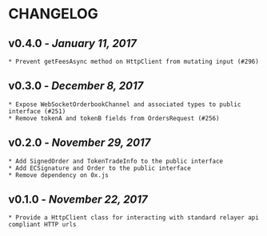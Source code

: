# CHANGELOG

## v0.4.0 - _January 11, 2017_

    * Prevent getFeesAsync method on HttpClient from mutating input (#296)

## v0.3.0 - _December 8, 2017_

    * Expose WebSocketOrderbookChannel and associated types to public interface (#251)
    * Remove tokenA and tokenB fields from OrdersRequest (#256)

## v0.2.0 - _November 29, 2017_

    * Add SignedOrder and TokenTradeInfo to the public interface
    * Add ECSignature and Order to the public interface
    * Remove dependency on 0x.js

## v0.1.0 - _November 22, 2017_

    * Provide a HttpClient class for interacting with standard relayer api compliant HTTP urls
